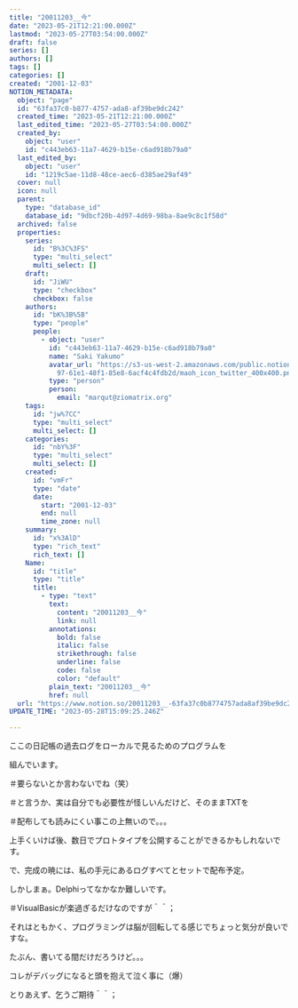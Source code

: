 ```yaml
---
title: "20011203__今"
date: "2023-05-21T12:21:00.000Z"
lastmod: "2023-05-27T03:54:00.000Z"
draft: false
series: []
authors: []
tags: []
categories: []
created: "2001-12-03"
NOTION_METADATA:
  object: "page"
  id: "63fa37c0-b877-4757-ada8-af39be9dc242"
  created_time: "2023-05-21T12:21:00.000Z"
  last_edited_time: "2023-05-27T03:54:00.000Z"
  created_by:
    object: "user"
    id: "c443eb63-11a7-4629-b15e-c6ad918b79a0"
  last_edited_by:
    object: "user"
    id: "1219c5ae-11d8-48ce-aec6-d385ae29af49"
  cover: null
  icon: null
  parent:
    type: "database_id"
    database_id: "9dbcf20b-4d97-4d69-98ba-8ae9c8c1f58d"
  archived: false
  properties:
    series:
      id: "B%3C%3FS"
      type: "multi_select"
      multi_select: []
    draft:
      id: "JiWU"
      type: "checkbox"
      checkbox: false
    authors:
      id: "bK%3B%5B"
      type: "people"
      people:
        - object: "user"
          id: "c443eb63-11a7-4629-b15e-c6ad918b79a0"
          name: "Saki Yakumo"
          avatar_url: "https://s3-us-west-2.amazonaws.com/public.notion-static.com/3ad1c4\
            97-61e1-48f1-85e8-6acf4c4fdb2d/maoh_icon_twitter_400x400.png"
          type: "person"
          person:
            email: "marqut@ziomatrix.org"
    tags:
      id: "jw%7CC"
      type: "multi_select"
      multi_select: []
    categories:
      id: "nbY%3F"
      type: "multi_select"
      multi_select: []
    created:
      id: "vmFr"
      type: "date"
      date:
        start: "2001-12-03"
        end: null
        time_zone: null
    summary:
      id: "x%3AlD"
      type: "rich_text"
      rich_text: []
    Name:
      id: "title"
      type: "title"
      title:
        - type: "text"
          text:
            content: "20011203__今"
            link: null
          annotations:
            bold: false
            italic: false
            strikethrough: false
            underline: false
            code: false
            color: "default"
          plain_text: "20011203__今"
          href: null
  url: "https://www.notion.so/20011203__-63fa37c0b8774757ada8af39be9dc242"
UPDATE_TIME: "2023-05-28T15:09:25.246Z"

---
```

<link rel="stylesheet" href="https://cdn.jsdelivr.net/npm/katex@0.16.2/dist/katex.min.css" integrity="sha384-bYdxxUwYipFNohQlHt0bjN/LCpueqWz13HufFEV1SUatKs1cm4L6fFgCi1jT643X" crossorigin="anonymous">


ここの日記帳の過去ログをローカルで見るためのプログラムを


組んでいます。


＃要らないとか言わないでね（笑）


＃と言うか、実は自分でも必要性が怪しいんだけど、そのままTXTを


＃配布しても読みにくい事この上無いので。。。


上手くいけば後、数日でプロトタイプを公開することができるかもしれないです。


で、完成の暁には、私の手元にあるログすべてとセットで配布予定。


しかしまぁ。Delphiってなかなか難しいです。


＃VisualBasicが楽過ぎるだけなのですが＾＾；


それはともかく、プログラミングは脳が回転してる感じでちょっと気分が良いですな。


たぶん、書いてる間だけだろうけど。。。


コレがデバッグになると頭を抱えて泣く事に（爆）


とりあえず、乞うご期待＾＾；

